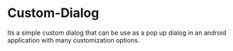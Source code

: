 # Custom-Dialog
Its a simple custom dialog that can be use as a pop up dialog in an android application with many customization options.
